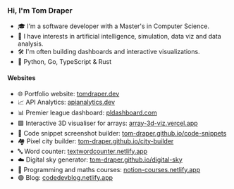 ### Hi, I'm Tom Draper
- 🎓 I’m a software developer with a Master's in Computer Science.
- 👀 I have interests in artificial intelligence, simulation, data viz and data analysis.
- 🛠️ I'm often building dashboards and interactive visualizations.
- 💙 Python, Go, TypeScript & Rust

#### Websites
- 🌐 Portfolio website:                    [tomdraper.dev](https://tomdraper.dev)
- 📈 API Analytics: [apianalytics.dev](https://apianalytics.dev)
- 📊 Premier league dashboard: [pldashboard.com](https://pldashboard.com)
- 🟩 Interactive 3D visualiser for arrays:       [array-3d-viz.vercel.app](https://array-3d-viz.vercel.app)
- 📸 Code snippet screenshot builder: [tom-draper.github.io/code-snippets](https://tom-draper.github.io/code-snippets) 
- 🏘️ Pixel city builder:                  [tom-draper.github.io/city-builder](https://tom-draper.github.io/city-builder)
- 🔤 Word counter:  [textwordcounter.netlify.app](https://textwordcounter.netlify.app) 
- ☁️ Digital sky generator: [tom-draper.github.io/digital-sky](https://tom-draper.github.io/digital-sky)  
- 📖 Programming and maths courses:   [notion-courses.netlify.app](https://notion-courses.netlify.app)      
- 🟢 Blog:                     [codedevblog.netlify.app](https://codedevblog.netlify.app)

